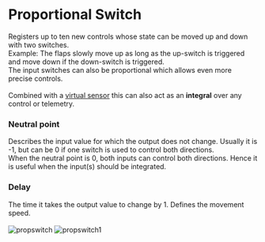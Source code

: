 # Proportional Switch
Registers up to ten new controls whose state can be moved up and down with two switches.\
Example: The flaps slowly move up as long as the up-switch is triggered and move down if the down-switch is triggered.\
The input switches can also be proportional which allows even more precise controls.\
\
Combined with a [virtual sensor]("https://github.com/LeonAirRC/Jeti-Lua-Apps/tree/main/Virtual%20Sensor)
this can also act as an **integral** over any control or telemetry.

### Neutral point
Describes the input value for which the output does not change. Usually it is -1, but can be 0 if one switch is used to control both directions.\
When the neutral point is 0, both inputs can control both directions. Hence it is useful when the input(s) should be integrated.

### Delay
The time it takes the output value to change by 1. Defines the movement speed.\
\
![propswitch](https://user-images.githubusercontent.com/57962936/118042978-12a0b680-b375-11eb-90f7-540acb66c801.png)
![propswitch1](https://user-images.githubusercontent.com/57962936/118042980-13394d00-b375-11eb-8ca1-20c27e2cb575.png)
